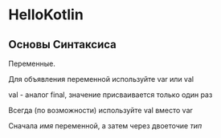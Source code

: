 # HelloKotlin

## Основы Синтаксиса

Переменные.


Для объявления переменной используйте var или val  

val - аналог final, значение присваивается только один раз  

Всегда (по возможности) используйте val вместо var  

Сначала *имя* переменной, а затем через двоеточие *тип*
